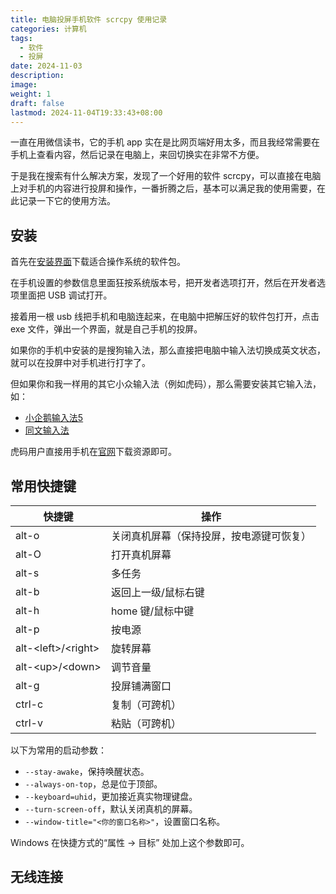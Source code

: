 ```yaml
---
title: 电脑投屏手机软件 scrcpy 使用记录
categories: 计算机
tags:
  - 软件
  - 投屏
date: 2024-11-03
description: 
image: 
weight: 1
draft: false
lastmod: 2024-11-04T19:33:43+08:00
---
```

一直在用微信读书，它的手机 app 实在是比网页端好用太多，而且我经常需要在手机上查看内容，然后记录在电脑上，来回切换实在非常不方便。

于是我在搜索有什么解决方案，发现了一个好用的软件 scrcpy，可以直接在电脑上对手机的内容进行投屏和操作，一番折腾之后，基本可以满足我的使用需要，在此记录一下它的使用方法。

## 安装

首先在[安装界面](https://github.com/Genymobile/scrcpy/releases/tag/v2.7)下载适合操作系统的软件包。

在手机设置的参数信息里面狂按系统版本号，把开发者选项打开，然后在开发者选项里面把 USB 调试打开。

接着用一根 usb 线把手机和电脑连起来，在电脑中把解压好的软件包打开，点击 exe 文件，弹出一个界面，就是自己手机的投屏。

如果你的手机中安装的是搜狗输入法，那么直接把电脑中输入法切换成英文状态，就可以在投屏中对手机进行打字了。

但如果你和我一样用的其它小众输入法（例如虎码），那么需要安装其它输入法，如：
- [小企鹅输入法5](https://github.com/fcitx5-android/fcitx5-android)  
- [同文输入法](https://github.com/osfans/trime)

虎码用户直接用手机在[官网](http://ys-j.ysepan.com/620946455/916731337/jfS9jUs5G4K7S26JIMKH62/%E8%99%8E%E7%A0%81%E5%B0%8F%E4%BC%81%E9%B9%85%E5%AD%97%E8%AF%8D%E7%89%882024_07_29.apk?lx=xz)下载资源即可。


## 常用快捷键

| 快捷键                  | 操作                   |
| -------------------- | -------------------- |
| alt-o                | 关闭真机屏幕（保持投屏，按电源键可恢复） |
| alt-O                | 打开真机屏幕               |
| alt-s                | 多任务                  |
| alt-b                | 返回上一级/鼠标右键           |
| alt-h                | home 键/鼠标中键          |
| alt-p                | 按电源                  |
| alt-\<left>/\<right> | 旋转屏幕                 |
| alt-\<up>/\<down>    | 调节音量                 |
| alt-g                | 投屏铺满窗口               |
| ctrl-c               | 复制（可跨机）              |
| ctrl-v               | 粘贴（可跨机）              |

以下为常用的启动参数：
 - `--stay-awake`，保持唤醒状态。
 - `--always-on-top`，总是位于顶部。
 - `--keyboard=uhid`，更加接近真实物理键盘。
 - `--turn-screen-off`，默认关闭真机的屏幕。
 - `--window-title="<你的窗口名称>"`，设置窗口名称。

Windows 在快捷方式的“属性 -> 目标” 处加上这个参数即可。

## 无线连接

